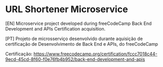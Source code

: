 # URL Shortener Microservice

[EN] Microservice project developed during freeCodeCamp Back End Development and APIs Certification acquisition.

[PT] Projeto de microsserviço desenvolvido durante aquisição de certificação de Desenvolvimento de Back End e APIs, do freeCodeCamp

Certificação: https://www.freecodecamp.org/certification/fccc7018c44-9ecd-45cd-8f60-f0e76fb4b952/back-end-development-and-apis
